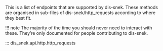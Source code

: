 This is a list of endpoints that are supported by dis-snek. These methods are organised in sub-files of dis-snek/http_requests according to where they best fit.

!!! note
    The majority of the time you should never need to interact with these. They’re only documented for people contributing to dis-snek.

::: dis_snek.api.http.http_requests
